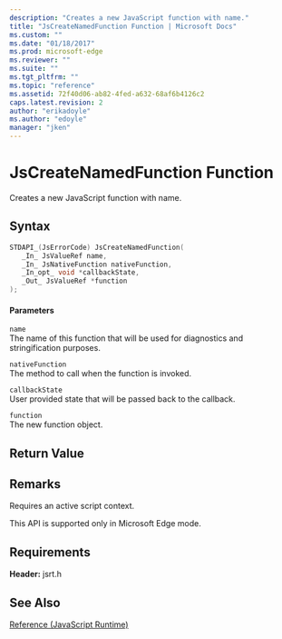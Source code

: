 ```yaml
---
description: "Creates a new JavaScript function with name."
title: "JsCreateNamedFunction Function | Microsoft Docs"
ms.custom: ""
ms.date: "01/18/2017"
ms.prod: microsoft-edge
ms.reviewer: ""
ms.suite: ""
ms.tgt_pltfrm: ""
ms.topic: "reference"
ms.assetid: 72f40d06-ab82-4fed-a632-68af6b4126c2
caps.latest.revision: 2
author: "erikadoyle"
ms.author: "edoyle"
manager: "jken"
---
```

# JsCreateNamedFunction Function
Creates a new JavaScript function with name.
  
## Syntax  
  
```cpp  
STDAPI_(JsErrorCode) JsCreateNamedFunction(  
   _In_ JsValueRef name,  
   _In_ JsNativeFunction nativeFunction,  
   _In_opt_ void *callbackState,  
   _Out_ JsValueRef *function  
);  
```  
  
#### Parameters  
 `name`  
 The name of this function that will be used for diagnostics and stringification purposes.  
  
 `nativeFunction`  
 The method to call when the function is invoked.  
  
 `callbackState`  
 User provided state that will be passed back to the callback.  
  
 `function`  
 The new function object.  
  
## Return Value  
  
## Remarks  
 Requires an active script context.  
  
 This API is supported only in Microsoft Edge mode.  
  
## Requirements  
 **Header:** jsrt.h  
  
## See Also  
 [Reference (JavaScript Runtime)](../chakra-hosting/reference-javascript-runtime.md)